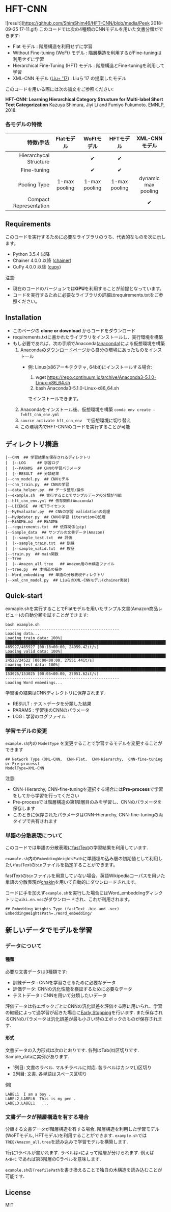 HFT-CNN
==
![result](https://github.com/ShimShim46/HFT-CNN/blob/media/Peek 2018-09-25 17-11.gif)
このコードでは次の4種類のCNNモデルを用いた文書分類ができます:
* Flat モデル : 階層構造を利用せずに学習
* Without Fine-tuning (WoFt) モデル : 階層構造を利用するがFine-tuningは利用せずに学習
* Hierarchical Fine-Tuning (HFT) モデル : 階層構造とFine-tuningを利用して学習
* XML-CNN モデル ([Liu+ '17](http://nyc.lti.cs.cmu.edu/yiming/Publications/jliu-sigir17.pdf)) : Liuら'17 の提案したモデル

このコードを用いる際には次の論文をご参照ください: 

**HFT-CNN: Learning Hierarchical Category Structure for Multi-label Short Text Categorization** Kazuya Shimura, Jiyi Li and Fumiyo Fukumoto. EMNLP, 2018.


### 各モデルの特徴

|              特徴\手法 |   Flatモデル  |   WoFtモデル  |   HFTモデル   |    XML-CNNモデル    |
|-----------------------:|:-------------:|:-------------:|:-------------:|:-------------------:|
|              Hierarchycal Structure |               |       ✔       |       ✔       |                     |
|            Fine-tuning |               |       ✔       |       ✔       |                     |
|                Pooling Type | 1-max pooling | 1-max pooling | 1-max pooling | dynamic max pooling |
| Compact Representation |               |               |               |          ✔          |

## Requirements
このコードを実行するために必要なライブラリのうち、代表的なものを次に示します。
* Python 3.5.4 以降
* Chainer 4.0.0 以降 ([chainer](http://chainer.org/))
* CuPy 4.0.0 以降 ([cupy](https://cupy.chainer.org/))

注意: 
* 現在のコードのバージョンでは**GPU**を利用することが前提となっています。
* コードを実行するために必要なライブラリの詳細はrequirements.txtをご参照ください。

## Installation
* このページの **clone or download** からコードをダウンロード
* requirements.txtに書かれたライブラリをインストールし、実行環境を構築
* もし必要であれば、次の手順でAnaconda([anaconda](https://www.anaconda.com/enterprise/))による仮想環境を構築
    1. [Anacondaのダウンロードページ](https://www.anaconda.com/download/)から自分の環境にあったものをインストール
        * 例: Linux(x86アーキテクチャ, 64bit)にインストールする場合:
            1. wget https://repo.continuum.io/archive/Anaconda3-5.1.0-Linux-x86_64.sh
            1. bash Anaconda3-5.1.0-Linux-x86_64.sh
            
            でインストールできます。
    3. Anacondaをインストール後、仮想環境を構築
        ```conda env create -f=hft_cnn_env.yml```
    4. ```source activate hft_cnn_env```　で仮想環境に切り替え
    5. この環境内でHFT-CNNのコードを実行することが可能

## ディレクトリ構造
```
|--CNN  ## 学習結果を保存されるディレクトリ
|  |--LOG     ## 学習ログ                                                                                                        
|  |--PARAMS  ## CNNの学習パラメータ
|  |--RESULT  ## 分類結果
|--cnn_model.py  ## CNNモデル
|--cnn_train.py  ## CNNの学習
|--data_helper.py  ## データ整形/操作
|--example.sh  ## 実行することでサンプルデータの分類が可能
|--hft_cnn_env.yml ## 依存関係(Anaconda)
|--LICENSE  ## MITライセンス
|--MyEvaluator.py  ## CNNの学習 validationの処理
|--MyUpdater.py  ## CNNの学習 1iterationの処理
|--README.md  ## README
|--requirements.txt  ## 依存関係(pip)
|--Sample_data  ## サンプルの文書データ(Amazon)
|  |--sample_test.txt  ## 評価
|  |--sample_train.txt  ## 訓練
|  |--sample_valid.txt  ## 検証
|--train.py  ## main関数
|--Tree
|  |--Amazon_all.tree   ## Amazon用の木構造ファイル
|--tree.py  ## 木構造の操作
|--Word_embedding  ## 単語の分散表現ディレクトリ
|--xml_cnn_model.py  ## LiuらのXML-CNNモデル(chainer実装)
```

## Quick-start
exmaple.shを実行することでFlatモデルを用いたサンプル文書(Amazon商品レビュー)の自動分類を試すことができます:
```
bash example.sh
--------------------------------------------------
Loading data...
Loading train data: 100%|███████████████████████████████████████████████████████████████████████████████████████████████████████████████████████████████████████████████████████████████████████████████████████████████████████████████| 465927/465927 [00:18<00:00, 24959.42it/s]
Loading valid data: 100%|█████████████████████████████████████████████████████████████████████████████████████████████████████████████████████████████████████████████████████████████████████████████████████████████████████████████████| 24522/24522 [00:00<00:00, 27551.44it/s]
Loading test data: 100%|████████████████████████████████████████████████████████████████████████████████████████████████████████████████████████████████████████████████████████████████████████████████████████████████████████████████| 153025/153025 [00:05<00:00, 27051.62it/s]
--------------------------------------------------
Loading Word embedings...
```
学習後の結果はCNNディレクトリに保存されます.
* RESULT : テストデータを分類した結果
* PARAMS : 学習後のCNNのパラメータ
* LOG : 学習のログファイル

### 学習モデルの変更
```example.sh```内の ```ModelType``` を変更することで学習するモデルを変更することができます
```                                                                                                                 
## Network Type (XML-CNN,  CNN-Flat,  CNN-Hierarchy,  CNN-fine-tuning or Pre-process)
ModelType=XML-CNN
```
注意: 
* CNN-Hierarchy, CNN-fine-tuningを選択する場合には**Pre-process**で学習をしてから学習を行ってください
* Pre-processでは階層構造の第1階層目のみを学習し、CNNのパラメータを保存します
* このときに保存されたパラメータはCNN-Hierarchy, CNN-fine-tuningの両タイプで共有されます

### 単語の分散表現について
このコードでは単語の分散表現に[fastText](https://github.com/facebookresearch/fastText)の学習結果を利用しています.

```example.sh```内の```EmbeddingWeightsPath```に単語埋め込み層の初期値として利用したいfastTextの```bin```ファイルを指定することができます。

fastTextの```bin```ファイルを用意していない場合、英語Wikipediaコーパスを用いた単語の分散表現が[chakin](https://github.com/chakki-works/chakin)を用いて自動的にダウンロードされます。

コードに手を加えず```example.sh```を実行した場合にはWord_embeddingディレクトリに```wiki.en.vec```がダウンロードされ、これが利用されます。
```
## Embedding Weights Type (fastText .bin and .vec)
EmbeddingWeightsPath=./Word_embedding/
```




## 新しいデータでモデルを学習
### データについて
#### 種類
必要な文書データは3種類です:
* 訓練データ : CNNを学習させるために必要なデータ
* 評価データ: CNNの汎化性能を検証するために必要なデータ
* テストデータ : CNNを用いて分類したいデータ

評価データは各エポックごとにCNNの汎化誤差を評価する際に用いられ、学習の継続によって過学習が起きた場合に[Early Stopping](https://docs.chainer.org/en/stable/reference/generated/chainer.training.triggers.EarlyStoppingTrigger.html)を行います. また保存されるCNNのパラメータは汎化誤差が最も小さい時のエポックのものが保存されます．

#### 形式
文書データの入力形式は次のとおりです. 各列はTab(\t)区切りです. Sample_dataに実例があります.
* 1列目: 文書のラベル. マルチラベルに対応. 各ラベルはカンマ(,)区切り
* 2列目: 文書. 各単語はスペース区切り

例)
```
LABEL1  I am a boy .
LABEL2,LABEL6  This is my pen .
LABEL3,LABEL1   ...
```

### 文書データが階層構造を有する場合
分類する文書データが階層構造を有する場合, 階層構造を利用した学習モデル(WoFTモデル, HFTモデル)を利用することができます.
```example.sh```では```TREE/Amazon_all.tree```を読み込みで学習モデルを構築します.

1行に1ラベルが書かれます.
ラベルは```<```によって階層が分けられます.
例えば
```A<B<C```
であれば第3階層のCラベルを意味します.

```example.sh```の```TreefilePath```を書き換えることで独自の木構造を読み込むことが可能です.

## License
MIT


